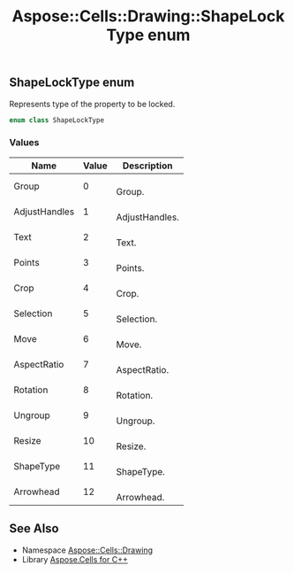 ﻿---
title: Aspose::Cells::Drawing::ShapeLockType enum
linktitle: ShapeLockType
second_title: Aspose.Cells for C++ API Reference
description: 'Aspose::Cells::Drawing::ShapeLockType enum. Represents type of the property to be locked in C++.'
type: docs
weight: 11300
url: /cpp/aspose.cells.drawing/shapelocktype/
---
## ShapeLockType enum


Represents type of the property to be locked.

```cpp
enum class ShapeLockType
```

### Values

| Name | Value | Description |
| --- | --- | --- |
| Group | 0 | <br>Group. |
| AdjustHandles | 1 | <br>AdjustHandles. |
| Text | 2 | <br>Text. |
| Points | 3 | <br>Points. |
| Crop | 4 | <br>Crop. |
| Selection | 5 | <br>Selection. |
| Move | 6 | <br>Move. |
| AspectRatio | 7 | <br>AspectRatio. |
| Rotation | 8 | <br>Rotation. |
| Ungroup | 9 | <br>Ungroup. |
| Resize | 10 | <br>Resize. |
| ShapeType | 11 | <br>ShapeType. |
| Arrowhead | 12 | <br>Arrowhead. |

## See Also

* Namespace [Aspose::Cells::Drawing](../)
* Library [Aspose.Cells for C++](../../)
